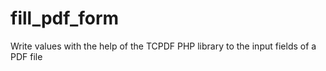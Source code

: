 # fill_pdf_form
Write values with the help of the TCPDF PHP library to the input fields of a PDF file
